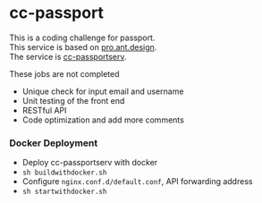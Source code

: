 # cc-passport

This is a coding challenge for passport.  
This service is based on [pro.ant.design](https://pro.ant.design/).  
The service is [cc-passportserv](https://github.com/zhs007/cc-passportserv).  

These jobs are not completed
- Unique check for input email and username
- Unit testing of the front end
- RESTful API
- Code optimization and add more comments

### Docker Deployment

- Deploy cc-passportserv with docker
- ``sh buildwithdocker.sh``
- Configure ``nginx.conf.d/default.conf``, API forwarding address
- ``sh startwithdocker.sh``
